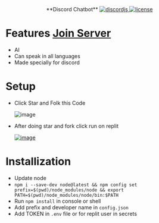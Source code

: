 <div align=center>
 **Discord Chatbot**
  
  <a href="https://github.com/discordjs">
    <img src="https://img.shields.io/badge/discord.js-v13.6.0-blue.svg?logo=npm" alt="discordjs">
  </a>

  <a href="https://github.com/diwasatreya/Chatbot/blob/main/LICENSE">
    <img src="https://img.shields.io/badge/license-Apache%202-blue" alt="license">
  </a>

</div>

# Features [Join Server](https://discord.gg/gU7XAxTpX5)
- AI
- Can speak in all languages
- Made specially for discord

# Setup
- Click Star and Folk this Code

    ![image](https://user-images.githubusercontent.com/74746579/131488961-1768f9ea-edc1-43aa-9fa3-b3c2976aee09.png)

- After doing star and fork click run on replit
  
    [![image](https://camo.githubusercontent.com/807ef293459e367b2769d7b590e00f31e35d6b2e1c7bc4f570e37abbc3650f3c/68747470733a2f2f7265706c2e69742f62616467652f6769746875622f5a65726f446973636f72642f4769766561776179426f74)](https://repl.it/github/diwasatreya/Chatbot)

# Installization
- Update node 
- `npm i --save-dev node@latest && npm config set prefix=$(pwd)/node_modules/node && export PATH=$(pwd)/node_modules/node/bin:$PATH`
- Run `npm install` in console or shell
- Add prefix and developer name in `config.json`
- Add TOKEN in `.env` file or for replit user in secrets 

